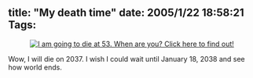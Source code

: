 title: "My death time"
date: 2005/1/22 18:58:21
Tags: 
---
<p align="center"><a href="http://www.wxplotter.com/ft_dead.php?im">
<img src="http://www.wxplotter.com/images/ft/dead.php?val=5582" alt="I am going to die at 53. When are you? Click here to find out!"/></a></p>
<p>Wow, I will die on 2037. I wish I could wait until January 18, 2038 and see how world ends.</p>
<br/><br/>
